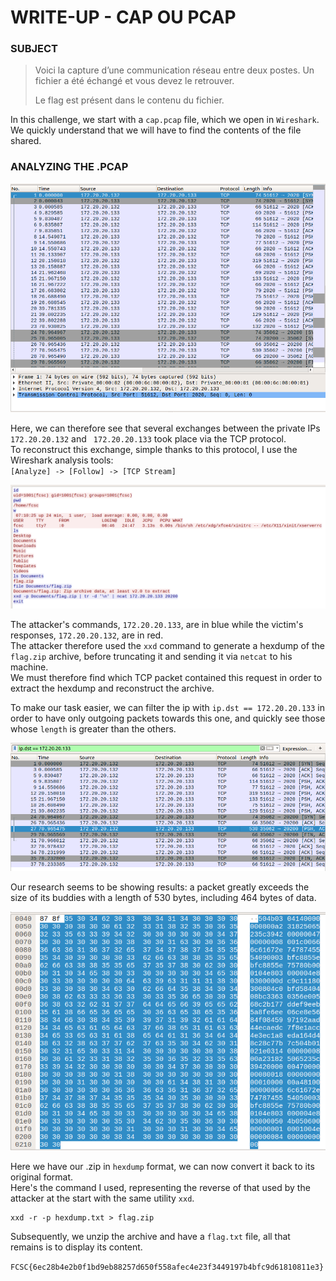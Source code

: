 # WRITE-UP - CAP OU PCAP

### SUBJECT

> Voici la capture d’une communication réseau entre deux postes. Un fichier a été échangé et vous devez le retrouver.
> 
> Le flag est présent dans le contenu du fichier.

In this challenge, we start with a `cap.pcap` file, which we open in `Wireshark`.  
We quickly understand that we will have to find the contents of the file shared.  

### ANALYZING THE .PCAP

![pcap-analysis](/images/pcap-first-analyze.png)

Here, we can therefore see that several exchanges between the private IPs `172.20.20.132` and ` 172.20.20.133` took place via the TCP protocol.  
To reconstruct this exchange, simple thanks to this protocol, I use the Wireshark analysis tools:  
`[Analyze] -> [Follow] -> [TCP Stream]`  

![tcp-stream](/images/tcp-stream.png)

The attacker's commands, `172.20.20.133`, are in blue while the victim's responses, `172.20.20.132`, are in red.  
The attacker therefore used the `xxd` command to generate a hexdump of the `flag.zip` archive, before truncating it and sending it via `netcat` to his machine.  
We must therefore find which TCP packet contained this request in order to extract the hexdump and reconstruct the archive.  

To make our task easier, we can filter the ip with `ip.dst == 172.20.20.133` in order to have only outgoing packets towards this one, and quickly see those whose `length` is greater than the others.  

![ip-dest](/images/ip-dest.png)

Our research seems to be showing results: a packet greatly exceeds the size of its buddies with a length of 530 bytes, including 464 bytes of data.

![data-incoming](/images/data-incoming.png)
 
Here we have our .zip in `hexdump` format, we can now convert it back to its original format.  
Here's the command I used, representing the reverse of that used by the attacker at the start with the same utility `xxd`.  

```
xxd -r -p hexdump.txt > flag.zip
```

Subsequently, we unzip the archive and have a `flag.txt` file, all that remains is to display its content.  

`FCSC{6ec28b4e2b0f1bd9eb88257d650f558afec4e23f3449197b4bfc9d61810811e3}`

